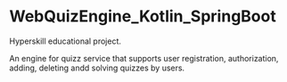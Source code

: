 # WebQuizEngine_Kotlin_SpringBoot
Hyperskill educational project.

An engine for quizz service that supports user registration, authorization, adding, deleting andd solving quizzes by users.
